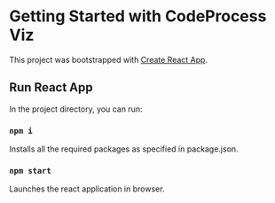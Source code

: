 # Getting Started with CodeProcess Viz

This project was bootstrapped with [Create React App](https://github.com/facebook/create-react-app).

## Run React App 

In the project directory, you can run:

### `npm i`

Installs all the required packages as specified in package.json.

### `npm start`

Launches the react application in browser.
